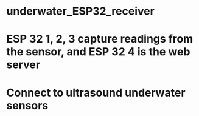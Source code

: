 # underwater_ESP32_receiver
# ESP 32 1, 2, 3 capture readings from the sensor, and ESP 32 4 is the web server
# Connect to ultrasound underwater sensors
#
#
#
